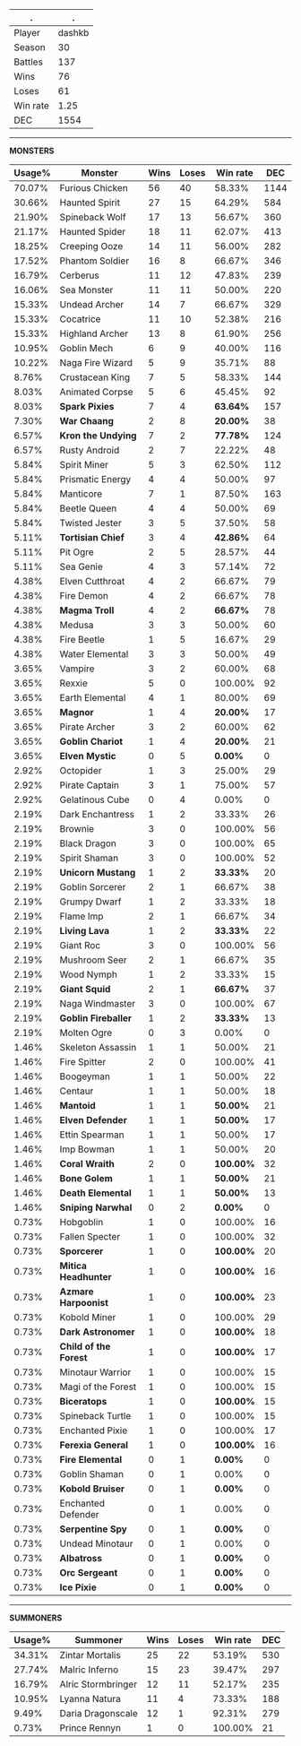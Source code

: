 .|.
|-|-
Player|dashkb
Season|30
Battles|137
Wins|76
Loses|61
Win rate|1.25
DEC|1554

---
**MONSTERS**

Usage%|Monster|Wins|Loses|Win rate|DEC|
-|-|-|-|-|-|
70.07%|Furious Chicken|56|40|58.33%|1144|
30.66%|Haunted Spirit|27|15|64.29%|584|
21.90%|Spineback Wolf|17|13|56.67%|360|
21.17%|Haunted Spider|18|11|62.07%|413|
18.25%|Creeping Ooze|14|11|56.00%|282|
17.52%|Phantom Soldier|16|8|66.67%|346|
16.79%|Cerberus|11|12|47.83%|239|
16.06%|Sea Monster|11|11|50.00%|220|
15.33%|Undead Archer|14|7|66.67%|329|
15.33%|Cocatrice|11|10|52.38%|216|
15.33%|Highland Archer|13|8|61.90%|256|
10.95%|Goblin Mech|6|9|40.00%|116|
10.22%|Naga Fire Wizard|5|9|35.71%|88|
8.76%|Crustacean King|7|5|58.33%|144|
8.03%|Animated Corpse|5|6|45.45%|92|
8.03%|**Spark Pixies**|7|4|**63.64%**|157|
7.30%|**War Chaang**|2|8|**20.00%**|38|
6.57%|**Kron the Undying**|7|2|**77.78%**|124|
6.57%|Rusty Android|2|7|22.22%|48|
5.84%|Spirit Miner|5|3|62.50%|112|
5.84%|Prismatic Energy|4|4|50.00%|97|
5.84%|Manticore|7|1|87.50%|163|
5.84%|Beetle Queen|4|4|50.00%|69|
5.84%|Twisted Jester|3|5|37.50%|58|
5.11%|**Tortisian Chief**|3|4|**42.86%**|64|
5.11%|Pit Ogre|2|5|28.57%|44|
5.11%|Sea Genie|4|3|57.14%|72|
4.38%|Elven Cutthroat|4|2|66.67%|79|
4.38%|Fire Demon|4|2|66.67%|78|
4.38%|**Magma Troll**|4|2|**66.67%**|78|
4.38%|Medusa|3|3|50.00%|60|
4.38%|Fire Beetle|1|5|16.67%|29|
4.38%|Water Elemental|3|3|50.00%|49|
3.65%|Vampire|3|2|60.00%|68|
3.65%|Rexxie|5|0|100.00%|92|
3.65%|Earth Elemental|4|1|80.00%|69|
3.65%|**Magnor**|1|4|**20.00%**|17|
3.65%|Pirate Archer|3|2|60.00%|62|
3.65%|**Goblin Chariot**|1|4|**20.00%**|21|
3.65%|**Elven Mystic**|0|5|**0.00%**|0|
2.92%|Octopider|1|3|25.00%|29|
2.92%|Pirate Captain|3|1|75.00%|57|
2.92%|Gelatinous Cube|0|4|0.00%|0|
2.19%|Dark Enchantress|1|2|33.33%|26|
2.19%|Brownie|3|0|100.00%|56|
2.19%|Black Dragon|3|0|100.00%|65|
2.19%|Spirit Shaman|3|0|100.00%|52|
2.19%|**Unicorn Mustang**|1|2|**33.33%**|20|
2.19%|Goblin Sorcerer|2|1|66.67%|38|
2.19%|Grumpy Dwarf|1|2|33.33%|18|
2.19%|Flame Imp|2|1|66.67%|34|
2.19%|**Living Lava**|1|2|**33.33%**|22|
2.19%|Giant Roc|3|0|100.00%|56|
2.19%|Mushroom Seer|2|1|66.67%|35|
2.19%|Wood Nymph|1|2|33.33%|15|
2.19%|**Giant Squid**|2|1|**66.67%**|37|
2.19%|Naga Windmaster|3|0|100.00%|67|
2.19%|**Goblin Fireballer**|1|2|**33.33%**|13|
2.19%|Molten Ogre|0|3|0.00%|0|
1.46%|Skeleton Assassin|1|1|50.00%|21|
1.46%|Fire Spitter|2|0|100.00%|41|
1.46%|Boogeyman|1|1|50.00%|22|
1.46%|Centaur|1|1|50.00%|18|
1.46%|**Mantoid**|1|1|**50.00%**|21|
1.46%|**Elven Defender**|1|1|**50.00%**|17|
1.46%|Ettin Spearman|1|1|50.00%|17|
1.46%|Imp Bowman|1|1|50.00%|20|
1.46%|**Coral Wraith**|2|0|**100.00%**|32|
1.46%|**Bone Golem**|1|1|**50.00%**|21|
1.46%|**Death Elemental**|1|1|**50.00%**|13|
1.46%|**Sniping Narwhal**|0|2|**0.00%**|0|
0.73%|Hobgoblin|1|0|100.00%|16|
0.73%|Fallen Specter|1|0|100.00%|32|
0.73%|**Sporcerer**|1|0|**100.00%**|20|
0.73%|**Mitica Headhunter**|1|0|**100.00%**|16|
0.73%|**Azmare Harpoonist**|1|0|**100.00%**|23|
0.73%|Kobold Miner|1|0|100.00%|29|
0.73%|**Dark Astronomer**|1|0|**100.00%**|18|
0.73%|**Child of the Forest**|1|0|**100.00%**|17|
0.73%|Minotaur Warrior|1|0|100.00%|15|
0.73%|Magi of the Forest|1|0|100.00%|15|
0.73%|**Biceratops**|1|0|**100.00%**|15|
0.73%|Spineback Turtle|1|0|100.00%|15|
0.73%|Enchanted Pixie|1|0|100.00%|17|
0.73%|**Ferexia General**|1|0|**100.00%**|16|
0.73%|**Fire Elemental**|0|1|**0.00%**|0|
0.73%|Goblin Shaman|0|1|0.00%|0|
0.73%|**Kobold Bruiser**|0|1|**0.00%**|0|
0.73%|Enchanted Defender|0|1|0.00%|0|
0.73%|**Serpentine Spy**|0|1|**0.00%**|0|
0.73%|Undead Minotaur|0|1|0.00%|0|
0.73%|**Albatross**|0|1|**0.00%**|0|
0.73%|**Orc Sergeant**|0|1|**0.00%**|0|
0.73%|**Ice Pixie**|0|1|**0.00%**|0|

---
**SUMMONERS**

Usage%|Summoner|Wins|Loses|Win rate|DEC|
-|-|-|-|-|-|
34.31%|Zintar Mortalis|25|22|53.19%|530|
27.74%|Malric Inferno|15|23|39.47%|297|
16.79%|Alric Stormbringer|12|11|52.17%|235|
10.95%|Lyanna Natura|11|4|73.33%|188|
9.49%|Daria Dragonscale|12|1|92.31%|279|
0.73%|Prince Rennyn|1|0|100.00%|21|
